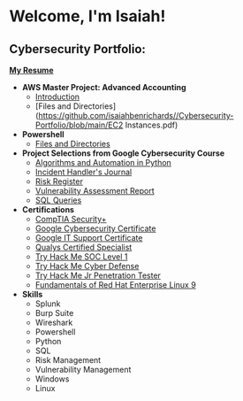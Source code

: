 <h1>Welcome, I'm Isaiah!
<h2>Cybersecurity Portfolio:</h2>

<b>[My Resume](https://github.com/isaiahbenrichards/Cybersecurity-Portfolio/blob/main/SOC_Analyst.pdf)</b>
- <b>AWS Master Project: Advanced Accounting</b>
  - [Introduction](https://github.com/isaiahbenrichards/Advanced-Accounting-Project)
  -  [Files and Directories](https://github.com/isaiahbenrichards//Cybersecurity-Portfolio/blob/main/EC2 Instances.pdf)
- <b>Powershell</b>
  -  [Files and Directories](https://github.com/isaiahbenrichards//Cybersecurity-Portfolio/blob/main/Files_and_Directories.pdf)
- <b>Project Selections from Google Cybersecurity Course</b>
  - [Algorithms and Automation in Python](https://github.com/isaiahbenrichards/Cybersecurity-Portfolio/blob/main/Python.pdf)
  - [Incident Handler's Journal](https://github.com/isaiahbenrichards/Cybersecurity-Portfolio/blob/main/journal.pdf)
  - [Risk Register](https://github.com/isaiahbenrichards/Cybersecurity-Portfolio/blob/main/risk_register.pdf)
  - [Vulnerability Assessment Report](https://github.com/isaiahbenrichards/Cybersecurity-Portfolio/blob/main/vulnerability_assessment.pdf)
  - [SQL Queries](https://github.com/isaiahbenrichards/Cybersecurity-Portfolio/blob/main/SQL_queries.pdf)
- <b>Certifications</b>
  - [CompTIA Security+](https://github.com/isaiahbenrichards/Cybersecurity-Portfolio/blob/main/CompTIA%20Security%2B%20ce%20certificate.pdf)
  - [Google Cybersecurity Certificate](https://github.com/isaiahbenrichards/Cybersecurity-Portfolio/blob/main/Google_Cybersecurity_Certificate.pdf)
  - [Google IT Support Certificate](https://github.com/isaiahbenrichards/Cybersecurity-Portfolio/blob/main/IT%20Support.pdf)
  - [Qualys Certified Specialist](https://github.com/isaiahbenrichards/Cybersecurity-Portfolio/blob/main/VMDR.pdf)
  - [Try Hack Me SOC Level 1](https://github.com/isaiahbenrichards/Cybersecurity-Portfolio/blob/main/SOC_Level_1.pdf)
  - [Try Hack Me Cyber Defense](https://github.com/isaiahbenrichards/Cybersecurity-Portfolio/blob/main/Cyber_Defense.pdf)
  - [Try Hack Me Jr Penetration Tester](https://github.com/isaiahbenrichards/Cybersecurity-Portfolio/blob/main/Junior_Penetration_Tester.pdf)
  - [Fundamentals of Red Hat Enterprise Linux 9](https://github.com/isaiahbenrichards/Cybersecurity-Portfolio/blob/main/Fundamentals_of_Redhat_Enterprise_Linux_9.pdf)
- <b>Skills</b>
  - Splunk
  - Burp Suite
  - Wireshark
  - Powershell
  - Python
  - SQL
  - Risk Management
  - Vulnerability Management
  - Windows
  - Linux


<!--
**joshmadakor1/joshmadakor1** is a ✨ _special_ ✨ repository because its `README.md` (this file) appears on your GitHub profile.

Here are some ideas to get you started:

- 🔭 I’m currently working on ...
- 🌱 I’m currently learning ...
- 👯 I’m looking to collaborate on ...
- 🤔 I’m looking for help with ...
- 💬 Ask me about ...
- 📫 How to reach me: ...
- 😄 Pronouns: ...
- ⚡ Fun fact: ...
-->
